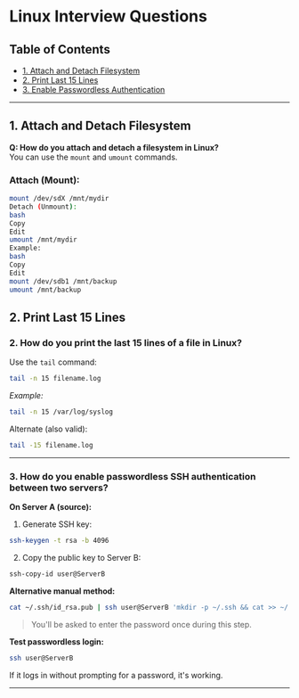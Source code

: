 # Linux Interview Questions

## Table of Contents
- [1. Attach and Detach Filesystem](#1-attach-and-detach-filesystem)
- [2. Print Last 15 Lines](#2-print-last-15-lines)
- [3. Enable Passwordless Authentication](#3-enable-passwordless-authentication)

---

## 1. Attach and Detach Filesystem

**Q: How do you attach and detach a filesystem in Linux?**  
You can use the `mount` and `umount` commands.

### Attach (Mount):
```bash
mount /dev/sdX /mnt/mydir
Detach (Unmount):
bash
Copy
Edit
umount /mnt/mydir
Example:
bash
Copy
Edit
mount /dev/sdb1 /mnt/backup
umount /mnt/backup
```

## 2. Print Last 15 Lines

### 2. How do you print the last 15 lines of a file in Linux?

Use the `tail` command:
```bash
tail -n 15 filename.log
```

*Example:*
```bash
tail -n 15 /var/log/syslog
```

Alternate (also valid):
```bash
tail -15 filename.log
```

---

### 3. How do you enable passwordless SSH authentication between two servers?

**On Server A (source):**

1. Generate SSH key:
```bash
ssh-keygen -t rsa -b 4096
```

2. Copy the public key to Server B:
```bash
ssh-copy-id user@ServerB
```

**Alternative manual method:**
```bash
cat ~/.ssh/id_rsa.pub | ssh user@ServerB 'mkdir -p ~/.ssh && cat >> ~/.ssh/authorized_keys && chmod 600 ~/.ssh/authorized_keys'
```

> You'll be asked to enter the password once during this step.

**Test passwordless login:**
```bash
ssh user@ServerB
```

If it logs in without prompting for a password, it's working.

---
